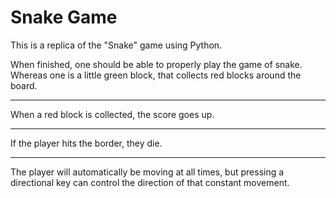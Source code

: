 # Snake Game

This is a replica of the "Snake" game using Python.

When finished, one should be able to properly play the game of snake. Whereas one is a little green block, that collects red blocks around the board. 

---------------------------------------------------------------------------------------------------------------------------------------------------------

When a red block is collected, the score goes up. 

---------------------------------------------------------------------------------------------------------------------------------------------------------

If the player hits the border, they die.

---------------------------------------------------------------------------------------------------------------------------------------------------------

The player will automatically be moving at all times, but pressing a directional key can control the direction of that constant movement.
